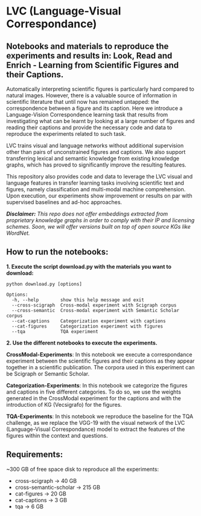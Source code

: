 # LVC (Language-Visual Correspondance)
## Notebooks and materials to reproduce the experiments and results in: Look, Read and Enrich - Learning from Scientific Figures and their Captions.

Automatically interpreting scientific figures is particularly hard compared to natural images. However, there is a valuable source of information in scientific literature that until now has remained untapped: the correspondence between a figure and its caption. Here we 
introduce a Language-Vision Correspondence learning task that results from investigating what can be learnt by looking at a large number of figures and reading their captions and provide the necessary code and data to reproduce the experiments related to such task.

LVC trains visual and language networks without additional supervision other than pairs of unconstrained figures and captions. We also support transferring lexical and semantic knowledge from existing knowledge graphs, which has proved to significantly improve the resulting features. 

This repository also provides code and data to leverage the LVC visual and language features in transfer learning tasks involving scientific text and figures, namely classification and multi-modal machine comprehension. Upon execution, our experiments show improvement or results on par with supervised baselines and ad-hoc approaches.

_**Disclaimer:** This repo does not offer embeddings extracted from proprietary knowledge graphs in order to comply with their IP and licensing schemes. Soon, we will offer versions built on top of open source KGs like WordNet._

## How to run the notebooks:

**1. Execute the script download.py with the materials you want to download:**

```
python download.py [options]

Options:
  -h, --help        show this help message and exit
  --cross-scigraph  Cross-modal experiment with Scigraph corpus
  --cross-semantic  Cross-modal experiment with Semantic Scholar corpus
  --cat-captions    Categorization experiment with captions
  --cat-figures     Categorization experiment with figures
  --tqa             TQA experiment
```

**2. Use the different notebooks to execute the experiments.**

**CrossModal-Experiments**: In this notebook we execute a correspondance experiment between the scientific figures and their captions as they appear together in a scientific publication. The corpora used in this experiment can be Scigraph or Semantic Scholar.

**Categorization-Experiments**: In this notebook we categorize the figures and captions in five different categories. To do so, we use the weights generated in the CrossModal experiment for the captions and with the introduction of KG (Vecsigrafo) for the figures.

**TQA-Experiments**: In this notebook we reproduce the baseline for the TQA challenge, as we replace the VGG-19 with the visual network of the LVC (Language-Visual Correspondance) model to extract the features of the figures within the context and questions.

## Requirements:
~300 GB of free space disk to reproduce all the experiments:
- cross-scigraph -> 40 GB
- cross-semantic-scholar -> 215 GB
- cat-figures -> 20 GB
- cat-captions -> 3 GB
- tqa -> 6 GB
